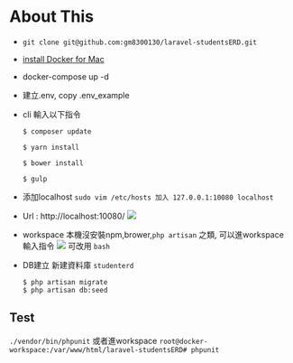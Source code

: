 
# About This

- `git clone git@github.com:gm8300130/laravel-studentsERD.git`

- [install Docker for Mac](https://docs.docker.com/docker-for-mac/install/)

- docker-compose up -d

- 建立.env, copy .env_example

- cli 輸入以下指令
    ``` 
    $ composer update
    
    $ yarn install 
    
    $ bower install 
    
    $ gulp
    ```
- 添加localhost 
`sudo vim /etc/hosts 加入 127.0.0.1:10080 localhost`

- Url : http://localhost:10080/
![](http://ww4.sinaimg.cn/large/006tNbRwgy1ffqvw234hej315t0idq4n.jpg)

- workspace
本機沒安裝npm,brower,`php artisan` 之類, 可以進workspace 輸入指令
![](http://ww4.sinaimg.cn/large/006tNbRwgy1ffqvxlnnnaj30uk0la42h.jpg)
可改用 `bash`

- DB建立
新建資料庫 `studenterd`
    ```
    $ php artisan migrate
    $ php artisan db:seed
    ```
## Test
`./vendor/bin/phpunit`
或者進workspace
`root@docker-workspace:/var/www/html/laravel-studentsERD# phpunit`


